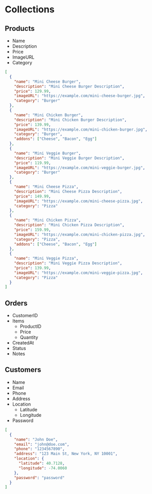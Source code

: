 # Collections

## Products

- Name
- Description
- Price
- ImageURL
- Category

```json
[
  {
    "name": "Mini Cheese Burger",
    "description": "Mini Cheese Burger Description",
    "price": 129.99,
    "imageURL": "https://example.com/mini-cheese-burger.jpg",
    "category": "Burger"
  },
  {
    "name": "Mini Chicken Burger",
    "description": "Mini Chicken Burger Description",
    "price": 139.99,
    "imageURL": "https://example.com/mini-chicken-burger.jpg",
    "category": "Burger",
    "addons": ["Cheese", "Bacon", "Egg"]
  },
  {
    "name": "Mini Veggie Burger",
    "description": "Mini Veggie Burger Description",
    "price": 119.99,
    "imageURL": "https://example.com/mini-veggie-burger.jpg",
    "category": "Burger"
  },
  {
    "name": "Mini Cheese Pizza",
    "description": "Mini Cheese Pizza Description",
    "price": 149.99,
    "imageURL": "https://example.com/mini-cheese-pizza.jpg",
    "category": "Pizza"
  },
  {
    "name": "Mini Chicken Pizza",
    "description": "Mini Chicken Pizza Description",
    "price": 159.99,
    "imageURL": "https://example.com/mini-chicken-pizza.jpg",
    "category": "Pizza",
    "addons": ["Cheese", "Bacon", "Egg"]
  },
  {
    "name": "Mini Veggie Pizza",
    "description": "Mini Veggie Pizza Description",
    "price": 139.99,
    "imageURL": "https://example.com/mini-veggie-pizza.jpg",
    "category": "Pizza"
  }
]
```

## Orders

- CustomerID
- Items
  - ProductID
  - Price
  - Quantity
- CreatedAt
- Status
- Notes

## Customers

- Name
- Email
- Phone
- Address
- Location
  - Latitude
  - Longitude
- Password

```json
[
  {
    "name": "John Doe",
    "email": "john@doe.com",
    "phone": "1234567890",
    "address": "123 Main St, New York, NY 10001",
    "location": {
      "latitude": 40.7128,
      "longitude": -74.0060
    },
    "password": "password"
  }
]
```
